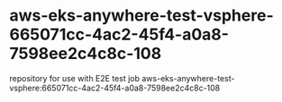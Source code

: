 # aws-eks-anywhere-test-vsphere-665071cc-4ac2-45f4-a0a8-7598ee2c4c8c-108
repository for use with E2E test job aws-eks-anywhere-test-vsphere:665071cc-4ac2-45f4-a0a8-7598ee2c4c8c-108
